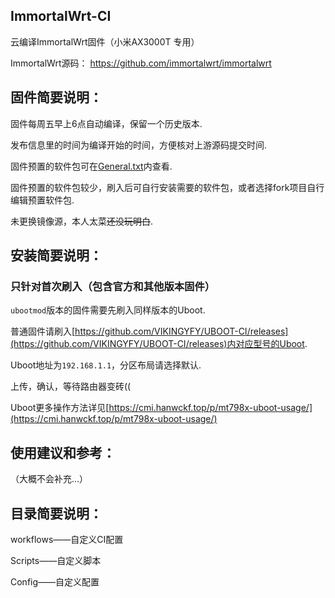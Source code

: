 ## ImmortalWrt-CI
云编译ImmortalWrt固件（小米AX3000T 专用）

ImmortalWrt源码：
https://github.com/immortalwrt/immortalwrt

## 固件简要说明：

固件每周五早上6点自动编译，保留一个历史版本.

发布信息里的时间为编译开始的时间，方便核对上游源码提交时间.

固件预置的软件包可在[General.txt](https://github.com/Xiaodu233/ImmortalWrt-CI-AX3000T/blob/main/Config/General.txt)内查看.


固件预置的软件包较少，刷入后可自行安装需要的软件包，或者选择fork项目自行编辑预置软件包.

未更换镜像源，本人太菜~~还没玩明白~~.

## 安装简要说明：

### 只针对首次刷入（包含官方和其他版本固件）

`ubootmod`版本的固件需要先刷入同样版本的Uboot.

普通固件请刷入[https://github.com/VIKINGYFY/UBOOT-CI/releases](https://github.com/VIKINGYFY/UBOOT-CI/releases)内对应型号的Uboot.

Uboot地址为`192.168.1.1`，分区布局请选择默认.

上传，确认，等待路由器变砖((

Uboot更多操作方法详见[https://cmi.hanwckf.top/p/mt798x-uboot-usage/](https://cmi.hanwckf.top/p/mt798x-uboot-usage/)

## 使用建议和参考：

（大概不会补充...）

## 目录简要说明：

workflows——自定义CI配置

Scripts——自定义脚本

Config——自定义配置
